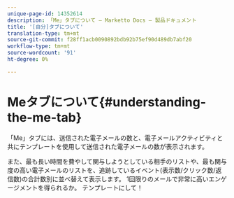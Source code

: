 ```yaml
---
unique-page-id: 14352614
description: 「Me」タブについて — Marketto Docs — 製品ドキュメント
title: '[自分]タブについて'
translation-type: tm+mt
source-git-commit: f28ff1acb0090892bdb92b75ef90d489db7abf20
workflow-type: tm+mt
source-wordcount: '91'
ht-degree: 0%

---
```



# Meタブについて{#understanding-the-me-tab}

「Me」タブには、送信された電子メールの数と、電子メールアクティビティと共にテンプレートを使用して送信された電子メールの数が表示されます。

また、最も長い時間を費やして関与しようとしている相手のリストや、最も関与度の高い電子メールのリストを、追跡しているイベント(表示数/クリック数/返信数)の合計数別に並べ替えて表示します。 1回限りのメールで非常に高いエンゲージメントを得られるか。 テンプレートにして！
